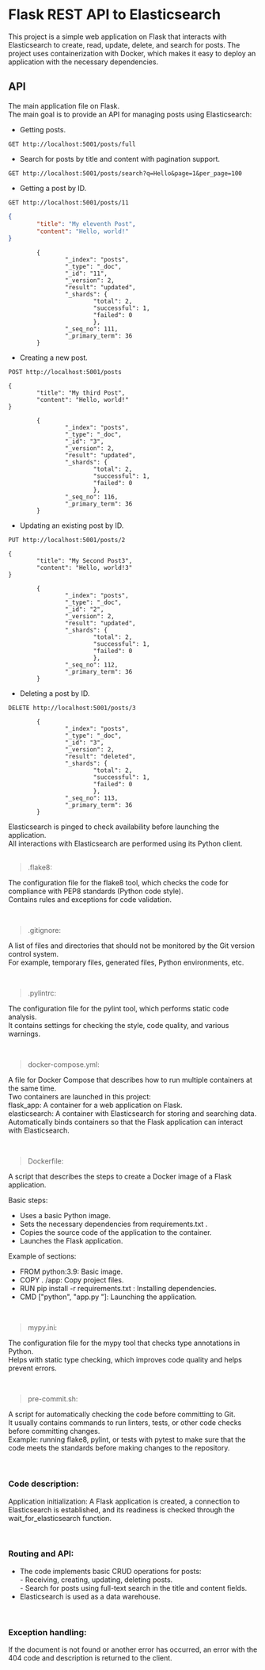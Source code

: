 # Flask REST API to Elasticsearch

This project is a simple web application on Flask that interacts with Elasticsearch to create, read, update, delete, and search for posts.
The project uses containerization with Docker, which makes it easy to deploy an application with the necessary dependencies.


## API

The main application file on Flask. <br>
The main goal is to provide an API for managing posts using Elasticsearch:

* Getting posts. <br>

```GET http://localhost:5001/posts/full```

* Search for posts by title and content with pagination support. <br>

```GET http://localhost:5001/posts/search?q=Hello&page=1&per_page=100```

* Getting a post by ID. <br>

```GET http://localhost:5001/posts/11```

```json
{
        "title": "My eleventh Post",
        "content": "Hello, world!"
}
```
```
        {
                "_index": "posts",
                "_type": "_doc",
                "_id": "11",
                "_version": 2,
                "result": "updated",
                "_shards": {
                        "total": 2,
                        "successful": 1,
                        "failed": 0
                        },
                "_seq_no": 111,
                "_primary_term": 36
        }
```

* Creating a new post.

```POST http://localhost:5001/posts```

```
{
        "title": "My third Post",
        "content": "Hello, world!"
}
```

```
        {
                "_index": "posts",
                "_type": "_doc",
                "_id": "3",
                "_version": 2,
                "result": "updated",
                "_shards": {
                        "total": 2,
                        "successful": 1,
                        "failed": 0
                        },
                "_seq_no": 116,
                "_primary_term": 36
        }
```

* Updating an existing post by ID. <br>

```PUT http://localhost:5001/posts/2``` <br>

```
{
        "title": "My Second Post3",
        "content": "Hello, world!3"
}
```
```
        {
                "_index": "posts",
                "_type": "_doc",
                "_id": "2",
                "_version": 2,
                "result": "updated",
                "_shards": {
                        "total": 2,
                        "successful": 1,
                        "failed": 0
                        },
                "_seq_no": 112,
                "_primary_term": 36
        }
```

* Deleting a post by ID. <br>

```DELETE http://localhost:5001/posts/3``` <br>
```
        {
                "_index": "posts",
                "_type": "_doc",
                "_id": "3",
                "_version": 2,
                "result": "deleted",
                "_shards": {
                        "total": 2,
                        "successful": 1,
                        "failed": 0
                        },
                "_seq_no": 113,
                "_primary_term": 36
        }
```

Elasticsearch is pinged to check availability before launching the application. <br>
All interactions with Elasticsearch are performed using its Python client. <br>
 <br>

>.flake8:<br>

The configuration file for the flake8 tool, which checks the code for compliance with PEP8 standards (Python code style). <br>
Contains rules and exceptions for code validation.</p> <br>


>.gitignore:<br>

A list of files and directories that should not be monitored by the Git version control system. <br>
For example, temporary files, generated files, Python environments, etc.</p> <br>


>.pylintrc:<br>

The configuration file for the pylint tool, which performs static code analysis. <br>
It contains settings for checking the style, code quality, and various warnings.</p> <br>


>docker-compose.yml:<br>

A file for Docker Compose that describes how to run multiple containers at the same time. <br>
Two containers are launched in this project: <br>
    flask_app: A container for a web application on Flask. <br>
    elasticsearch: A container with Elasticsearch for storing and searching data. <br>
Automatically binds containers so that the Flask application can interact with Elasticsearch.</p> <br>


>Dockerfile:<br>

A script that describes the steps to create a Docker image of a Flask application. <br>
<p></p>Basic steps: <br>
    <ul>
        <li>Uses a basic Python image. <br></li>
        <li>Sets the necessary dependencies from requirements.txt . <br></li>
        <li>Copies the source code of the application to the container. <br></li>
        <li>Launches the Flask application. <br></li>
    </ul>
Example of sections: <br>
    <ul>
        <li>FROM python:3.9: Basic image. <br></li>
        <li>COPY . /app: Copy project files. <br></li>
        <li>RUN pip install -r requirements.txt : Installing dependencies. <br></li>
        <li>CMD ["python", "app.py "]: Launching the application. <br></p></li>
    </ul>
</p> <br>


>mypy.ini:<br>

The configuration file for the mypy tool that checks type annotations in Python. <br>
Helps with static type checking, which improves code quality and helps prevent errors.</p> <br>


>pre-commit.sh:<br>

A script for automatically checking the code before committing to Git. <br>
It usually contains commands to run linters, tests, or other code checks before committing changes. <br>
Example: running flake8, pylint, or tests with pytest to make sure that the code meets the standards before making changes to the repository.</p> <br>


### Code description:<br>

Application initialization: A Flask application is created, a connection to Elasticsearch is established, and its readiness is checked through the wait_for_elasticsearch function.</p> <br>

### Routing and API:<br>
- The code implements basic CRUD operations for posts: <br>
        - Receiving, creating, updating, deleting posts. <br>
        - Search for posts using full-text search in the title and content fields. <br>
- Elasticsearch is used as a data warehouse.
<br>


### Exception handling:<br>

If the document is not found or another error has occurred, an error with the 404 code and description is returned to the client.
